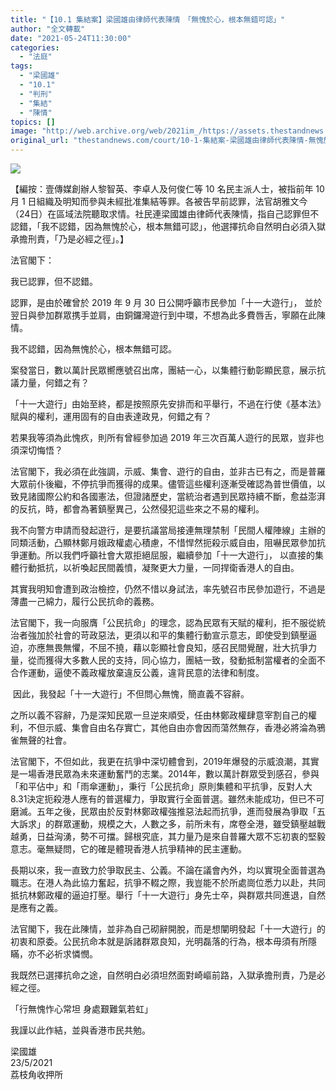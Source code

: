 ```yaml
---
title: "【10.1 集結案】梁國雄由律師代表陳情　「無愧於心，根本無錯可認」"
author: "全文轉載"
date: "2021-05-24T11:30:00"
categories:
  - "法庭"
tags:
  - "梁國雄"
  - "10.1"
  - "判刑"
  - "集結"
  - "陳情"
topics: []
image: "http://web.archive.org/web/2021im_/https://assets.thestandnews.com/media/photos/hung-03_09VSx.png"
original_url: "thestandnews.com/court/10-1-集結案-梁國雄由律師代表陳情-無愧於心-根本無錯可認"
---
```

![](http://web.archive.org/web/2021im_/https://assets.thestandnews.com/media/photos/hung-03_09VSx.png)

【編按：壹傳媒創辦人黎智英、李卓人及何俊仁等 10 名民主派人士，被指前年 10 月 1 日組織及明知而參與未經批准集結等罪。各被告早前認罪，法官胡雅文今（24日）在區域法院聽取求情。社民連梁國雄由律師代表陳情，指自己認罪但不認錯，「我不認錯，因為無愧於心，根本無錯可認」，他選擇抗命自然明白必須入獄承擔刑責，「乃是必經之徑」。】

法官閣下：

我已認罪，但不認錯。

認罪，是由於確曾於 2019 年 9 月 30 日公開呼籲市民參加「十一大遊行」， 並於翌日與參加群眾携手並肩，由銅鑼灣遊行到中環，不想為此多費唇舌，寧願在此陳情。

我不認錯，因為無愧於心，根本無錯可認。

案發當日，數以萬計民眾嚮應號召出席，團結一心，以集體行動彰顯民意，展示抗議力量，何錯之有？

「十一大遊行」由始至終，都是按照原先安排而和平舉行，不過在行使《基本法》賦與的權利，運用固有的自由表達政見，何錯之有？

若果我等須為此愧疚，則所有曾經參加過 2019 年三次百萬人遊行的民眾，豈非也須深切悔悟？

法官閣下，我必須在此強調，示威、集會、遊行的自由，並非古已有之，而是普羅大眾前仆後繼，不停抗爭而獲得的成果。儘管這些權利逐漸受確認為普世價值，以致見諸國際公約和各國憲法，但證諸歷史，當統治者遇到民眾持續不斷，愈益澎湃的反抗，時，都會為著鎮壓異己，公然侵犯這些來之不易的權利。

我不向警方申請而發起遊行，是要抗議當局接連無理禁制「民間人權陣線」主辦的同類活動，凸顯林鄭月娥政權處心積慮，不惜悍然扼殺示威自由，阻嚇民眾參加抗爭運動。所以我們呼籲社會大眾拒絕屈服，繼續參加「十一大遊行」， 以直接的集體行動抵抗，以祈喚起民間義憤，凝聚更大力量，一同捍衛香港人的自由。

其實我明知會遭到政治檢控，仍然不惜以身試法，率先號召市民參加遊行，不過是薄盡一己綿力，履行公民抗命的義務。

法官閣下，我一向服膺「公民抗命」的理念，認為民眾有天賦的權利，拒不服從統治者強加於社會的苛政惡法，更須以和平的集體行動宣示意志，即使受到鎮壓逼迫，亦應無畏無懼，不屈不撓，藉以彰顯社會良知，感召民間覺醒，壯大抗爭力量，從而獲得大多數人民的支持，同心協力，團結一致，發動抵制當權者的全面不合作運動，逼使不義政權放棄違反公義，違背民意的法律和制度。

 因此，我發起「十一大遊行」不但問心無愧，簡直義不容辭。

之所以義不容辭，乃是深知民眾一旦逆來順受，任由林鄭政權肆意宰割自己的權利，不但示威、集會自由名存實亡，其他自由亦會因而蕩然無存，香港必將淪為鴉雀無聲的社會。

法官閣下，不但如此，我更在抗爭中深切體會到，2019年爆發的示威浪潮，其實是一場香港民眾為未來運動奮鬥的志業。2014年，數以萬計群眾受到感召，參與「和平佔中」和「雨傘運動」，秉行「公民抗命」原則集體和平抗爭，反對人大8.31決定扼殺港人應有的普選權力，爭取實行全面普選。雖然未能成功，但已不可磨滅。五年之後，民眾由於反對林鄭政權強推惡法起而抗爭，進而發展為爭取「五大訴求」的群眾運動，規模之大，人數之多，前所未有，席卷全港，雖受鎮壓越戰越勇，日益洶湧，勢不可擋。歸根究底，其力量乃是來自普羅大眾不忘初衷的堅毅意志。毫無疑問，它的確是體現香港人抗爭精神的民主運動。

長期以來，我一直致力於爭取民主、公義。不論在議會內外，均以實現全面普選為職志。在港人為此協力奮起，抗爭不輟之際，我豈能不於所處崗位悉力以赴，共同抵抗林鄭政權的逼迫打壓。舉行「十一大遊行」身先士卒，與群眾共同進退，自然是應有之義。

法官閣下，我在此陳情，並非為自己砌辭開脫，而是想闡明發起「十一大遊行」的初衷和原委。公民抗命本就是訴諸群眾良知，光明磊落的行為，根本毋須有所隱瞞，亦不必祈求憐憫。

我既然已選擇抗命之途，自然明白必須坦然面對崎嶇前路，入獄承擔刑責，乃是必經之徑。

「行無愧怍心常坦 身處艱難氣若虹」

我謹以此作結，並與香港市民共勉。

梁國雄  
23/5/2021  
荔枝角收押所